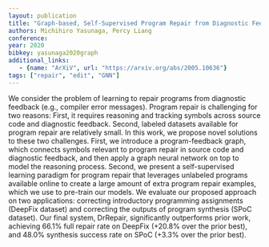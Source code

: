 ```yaml
---
layout: publication
title: "Graph-based, Self-Supervised Program Repair from Diagnostic Feedback"
authors: Michihiro Yasunaga, Percy Liang
conference: 
year: 2020
bibkey: yasunaga2020graph
additional_links:
   - {name: "ArXiV", url: "https://arxiv.org/abs/2005.10636"}
tags: ["repair", "edit", "GNN"]
---
```

We consider the problem of learning to repair programs from diagnostic feedback (e.g., compiler error messages). Program repair is challenging for two reasons: First, it requires reasoning and tracking symbols across source code and diagnostic feedback. Second, labeled datasets available for program repair are relatively small. In this work, we propose novel solutions to these two challenges. First, we introduce a program-feedback graph, which connects symbols relevant to program repair in source code and diagnostic feedback, and then apply a graph neural network on top to model the reasoning process. Second, we present a self-supervised learning paradigm for program repair that leverages unlabeled programs available online to create a large amount of extra program repair examples, which we use to pre-train our models. We evaluate our proposed approach on two applications: correcting introductory programming assignments (DeepFix dataset) and correcting the outputs of program synthesis (SPoC dataset). Our final system, DrRepair, significantly outperforms prior work, achieving 66.1% full repair rate on DeepFix (+20.8% over the prior best), and 48.0% synthesis success rate on SPoC (+3.3% over the prior best). 
